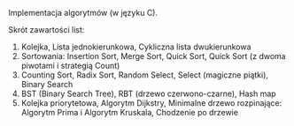 Implementacja algorytmów (w języku C).

Skrót zawartości list:

1. Kolejka, Lista jednokierunkowa, Cykliczna lista dwukierunkowa
2. Sortowania: Insertion Sort, Merge Sort, Quick Sort, Quick Sort (z dwoma piwotami i strategią Count)
3. Counting Sort, Radix Sort, Random Select, Select (magiczne piątki), Binary Search
4. BST (Binary Search Tree), RBT (drzewo czerwono-czarne), Hash map
5. Kolejka priorytetowa, Algorytm Dijkstry, Minimalne drzewo rozpinające: Algorytm Prima i Algorytm Kruskala, Chodzenie po drzewie